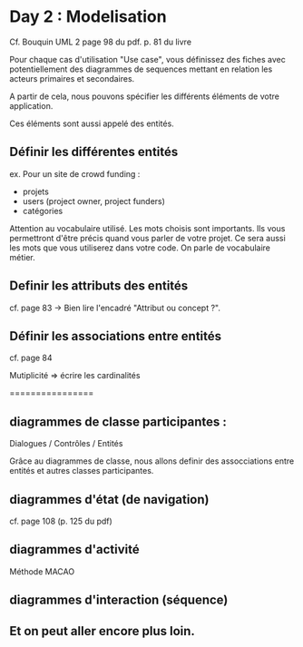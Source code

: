# Day 2 : Modelisation

Cf. Bouquin UML 2 page 98 du pdf. p. 81 du livre

Pour chaque cas d'utilisation "Use case", vous définissez des fiches avec potentiellement des diagrammes de sequences mettant en relation les acteurs primaires et secondaires.

A partir de cela, nous pouvons spécifier les différents éléments de votre application.

Ces éléments sont aussi appelé des entités.

## Définir les différentes entités

ex. Pour un site de crowd funding :

  * projets
  * users (project owner, project funders)
  * catégories

Attention au vocabulaire utilisé. Les mots choisis sont importants. Ils vous permettront d'être précis quand vous parler de votre projet. Ce sera aussi les mots que vous utiliserez dans votre code. On parle de vocabulaire métier.

## Definir les attributs des entités

cf. page 83 -> Bien lire l'encadré "Attribut ou concept ?".

## Définir les associations entre entités

cf. page 84

Mutiplicité => écrire les cardinalités

================

## diagrammes de classe participantes :

Dialogues / Contrôles / Entités 

Grâce au diagrammes de classe, nous allons definir des assocciations entre entités et autres classes participantes. 

## diagrammes d'état (de navigation)

cf. page 108 (p. 125 du pdf)

## diagrammes d'activité

Méthode MACAO

## diagrammes d'interaction (séquence)

## Et on peut aller encore plus loin. 

